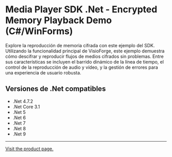 ﻿# Media Player SDK .Net - Encrypted Memory Playback Demo (C#/WinForms)

Explore la reproducción de memoria cifrada con este ejemplo del SDK. Utilizando la funcionalidad principal de VisioForge, este ejemplo demuestra cómo descifrar y reproducir flujos de medios cifrados sin problemas. Entre sus características se incluyen el barrido dinámico de la línea de tiempo, el control de la reproducción de audio y vídeo, y la gestión de errores para una experiencia de usuario robusta.

## Versiones de .Net compatibles

* .Net 4.7.2
* .Net Core 3.1
* .Net 5
* .Net 6
* .Net 7
* .Net 8
* .Net 9

---

[Visit the product page.](https://www.visioforge.com/media-player-sdk-net)
